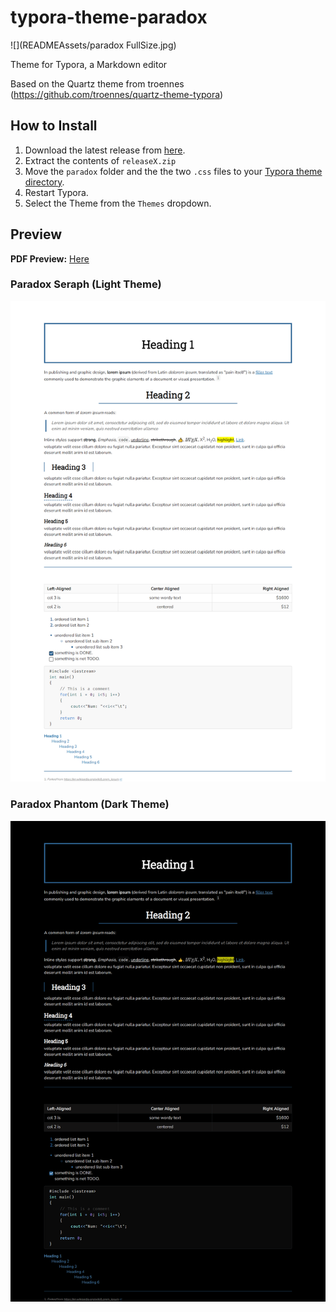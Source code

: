 # typora-theme-paradox

![](READMEAssets/paradox FullSize.jpg)



Theme for Typora, a Markdown editor

Based on the Quartz theme from troennes (https://github.com/troennes/quartz-theme-typora)

## How to Install

1. Download the latest release from [here](https://github.com/george-paul/typoratheme-paradox/releases).
2. Extract the contents of `releaseX.zip`
3. Move the `paradox` folder and the the two `.css` files to your [Typora theme directory](https://theme.typora.io/doc/Install-Theme/).
4. Restart Typora.
5. Select the Theme from the `Themes` dropdown.

## Preview

**PDF Preview:** [Here](preview/preview.pdf)

### Paradox Seraph (Light Theme)

![](preview/seraph.png)



### Paradox Phantom (Dark Theme)

![phantom](preview/phantom.png)
